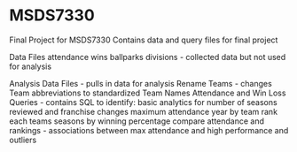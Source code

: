 # MSDS7330
Final Project for MSDS7330
Contains data and query files for final project

Data Files 
  attendance
  wins
  ballparks
  divisions - collected data but not used for analysis

Analysis
  Data Files - pulls in data for analysis
  Rename Teams - changes Team abbreviations to standardized Team Names
  Attendance and Win Loss Queries - contains SQL to identify:
    basic analytics for number of seasons reviewed and franchise changes
    maximum attendance year by team
    rank each teams seasons by winning percentage
    compare attendance and rankings - associations between max attendance and high performance and outliers
